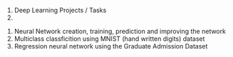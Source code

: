<ol>
    <li>Deep Learning Projects / Tasks <li>
</ol>

<ol>
        <li>Neural Network creation, training, prediction and improving the network </li>
        <li>Multiclass classficition using MNIST (hand written digits) dataset </li>
        <li>Regression neural network using the Graduate Admission Dataset </li>
</ol>